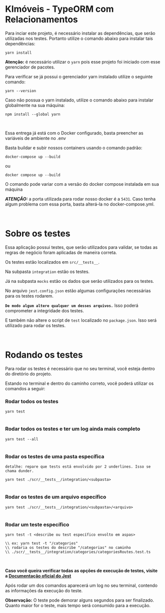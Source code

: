 # KImóveis - TypeORM com Relacionamentos

Para inciar este projeto, é necessário instalar as dependências, que serão utilizadas nos testes. Portanto utilize o comando abaixo para instalar tais dependências:

```
yarn install
```

**Atenção:** é necessário utilizar o `yarn` pois esse projeto foi iniciado com esse gerenciador de pacotes.

Para verificar se já possui o gerenciador yarn instalado utilize o seguinte comando:

```
yarn --version
```

Caso não possua o yarn instalado, utilize o comando abaixo para instalar globalmente na sua máquina:

```
npm install --global yarn
```

<br>

Essa entrega já está com o Docker configurado, basta preencher as variáveis de ambiente no .env

Basta buildar e subir nossos containers usando o comando padrão:

```
docker-compose up --build
```

ou

```
docker compose up --build
```

O comando pode variar com a versão do docker compose instalada em sua máquina

**_ATENÇÃO:_** a porta utilizada para rodar nosso docker é a `5431`.
Caso tenha algum problema com essa porta, basta alterá-la no docker-compose.yml.

<br>

# **Sobre os testes**

Essa aplicação possui testes, que serão utilizados para validar, se todas as regras de negócio foram aplicadas de maneira correta.

Os testes estão localizados em `src/__tests__`.

Na subpasta `integration` estão os testes.

Já na subpasta `mocks` estão os dados que serão utilizados para os testes.

No arquivo `jest.config.json` estão algumas configurações necessárias para os testes rodarem.

**`De modo algum altere qualquer um desses arquivos.`** Isso poderá comprometer a integridade dos testes.

E também não altere o script de `test` localizado no `package.json`. Isso será utilizado para rodar os testes.

<br>

# **Rodando os testes**

Para rodar os testes é necessário que no seu terminal, você esteja dentro do diretório do projeto.

Estando no terminal e dentro do caminho correto, você poderá utilizar os comandos a seguir:

### Rodar todos os testes

```
yarn test
```

#

### Rodar todos os testes e ter um log ainda mais completo

```
yarn test --all
```

#

### Rodar os testes de uma pasta específica

`detalhe: repare que tests está envolvido por 2 underlines. Isso se chama dunder.`

```
yarn test ./scr/__tests__/integration/<subpasta>
```

#

### Rodar os testes de um arquivo específico

```
yarn test ./scr/__tests__/integration/<subpasta>/<arquivo>
```

#

### Rodar um teste específico

```
yarn test -t <describe ou test específico envolto em aspas>
```

```
\\ ex: yarn test -t "/categories"
\\ rodaria os testes do describe "/categorias" no caminho
\\ ./scr/__tests__/integration/categories/categoriesRoutes.test.ts
```

<br>

**Caso você queira verificar todas as opções de execução de testes, visite a [Documentação oficial do Jest](https://jestjs.io/docs/cli)**

Após rodar um dos comandos aparecerá um log no seu terminal, contendo as informações da execução do teste.

**Observação:** O teste pode demorar alguns segundos para ser finalizado. Quanto maior for o teste, mais tempo será consumido para a execução.
